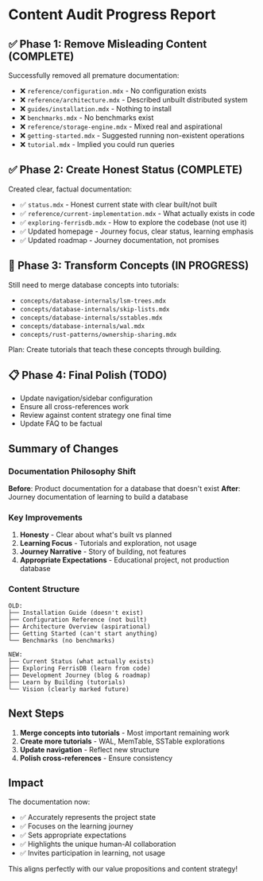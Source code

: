 # Content Audit Progress Report

## ✅ Phase 1: Remove Misleading Content (COMPLETE)

Successfully removed all premature documentation:

- ❌ `reference/configuration.mdx` - No configuration exists
- ❌ `reference/architecture.mdx` - Described unbuilt distributed system
- ❌ `guides/installation.mdx` - Nothing to install
- ❌ `benchmarks.mdx` - No benchmarks exist
- ❌ `reference/storage-engine.mdx` - Mixed real and aspirational
- ❌ `getting-started.mdx` - Suggested running non-existent operations
- ❌ `tutorial.mdx` - Implied you could run queries

## ✅ Phase 2: Create Honest Status (COMPLETE)

Created clear, factual documentation:

- ✅ `status.mdx` - Honest current state with clear built/not built
- ✅ `reference/current-implementation.mdx` - What actually exists in code
- ✅ `exploring-ferrisdb.mdx` - How to explore the codebase (not use it)
- ✅ Updated homepage - Journey focus, clear status, learning emphasis
- ✅ Updated roadmap - Journey documentation, not promises

## 🚧 Phase 3: Transform Concepts (IN PROGRESS)

Still need to merge database concepts into tutorials:

- `concepts/database-internals/lsm-trees.mdx`
- `concepts/database-internals/skip-lists.mdx`
- `concepts/database-internals/sstables.mdx`
- `concepts/database-internals/wal.mdx`
- `concepts/rust-patterns/ownership-sharing.mdx`

Plan: Create tutorials that teach these concepts through building.

## 📋 Phase 4: Final Polish (TODO)

- Update navigation/sidebar configuration
- Ensure all cross-references work
- Review against content strategy one final time
- Update FAQ to be factual

## Summary of Changes

### Documentation Philosophy Shift

**Before**: Product documentation for a database that doesn't exist
**After**: Journey documentation of learning to build a database

### Key Improvements

1. **Honesty** - Clear about what's built vs planned
2. **Learning Focus** - Tutorials and exploration, not usage
3. **Journey Narrative** - Story of building, not features
4. **Appropriate Expectations** - Educational project, not production database

### Content Structure

```
OLD:
├── Installation Guide (doesn't exist)
├── Configuration Reference (not built)
├── Architecture Overview (aspirational)
├── Getting Started (can't start anything)
└── Benchmarks (no benchmarks)

NEW:
├── Current Status (what actually exists)
├── Exploring FerrisDB (learn from code)
├── Development Journey (blog & roadmap)
├── Learn by Building (tutorials)
└── Vision (clearly marked future)
```

## Next Steps

1. **Merge concepts into tutorials** - Most important remaining work
2. **Create more tutorials** - WAL, MemTable, SSTable explorations
3. **Update navigation** - Reflect new structure
4. **Polish cross-references** - Ensure consistency

## Impact

The documentation now:

- ✅ Accurately represents the project state
- ✅ Focuses on the learning journey
- ✅ Sets appropriate expectations
- ✅ Highlights the unique human-AI collaboration
- ✅ Invites participation in learning, not usage

This aligns perfectly with our value propositions and content strategy!
